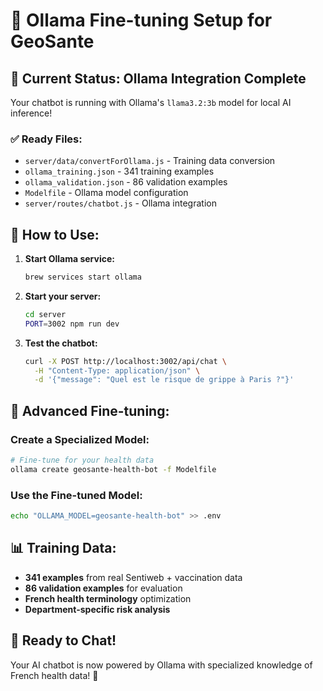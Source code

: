 # 🤖 Ollama Fine-tuning Setup for GeoSante

## 🎯 **Current Status: Ollama Integration Complete**

Your chatbot is running with Ollama's `llama3.2:3b` model for local AI inference!

### ✅ **Ready Files:**
- `server/data/convertForOllama.js` - Training data conversion
- `ollama_training.json` - 341 training examples
- `ollama_validation.json` - 86 validation examples
- `Modelfile` - Ollama model configuration
- `server/routes/chatbot.js` - Ollama integration

## 🚀 **How to Use:**

1. **Start Ollama service:**
   ```bash
   brew services start ollama
   ```

2. **Start your server:**
   ```bash
   cd server
   PORT=3002 npm run dev
   ```

3. **Test the chatbot:**
   ```bash
   curl -X POST http://localhost:3002/api/chat \
     -H "Content-Type: application/json" \
     -d '{"message": "Quel est le risque de grippe à Paris ?"}'
   ```

## 🔄 **Advanced Fine-tuning:**

### **Create a Specialized Model:**
```bash
# Fine-tune for your health data
ollama create geosante-health-bot -f Modelfile
```

### **Use the Fine-tuned Model:**
```bash
echo "OLLAMA_MODEL=geosante-health-bot" >> .env
```

## 📊 **Training Data:**
- **341 examples** from real Sentiweb + vaccination data
- **86 validation examples** for evaluation
- **French health terminology** optimization
- **Department-specific risk analysis**

## 🎉 **Ready to Chat!**

Your AI chatbot is now powered by Ollama with specialized knowledge of French health data! 🚀
